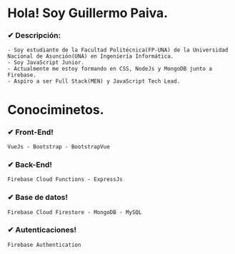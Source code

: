 # Hola! Soy Guillermo Paiva.

### ✔ Descripción:
~~~
- Soy estudiante de la Facultad Politécnica(FP-UNA) de la Universidad Nacional de Asunción(UNA) en Ingeniería Informática.
- Soy JavaScript Junior.
- Actualmente me estoy formando en CSS, NodeJs y MongoDB junto a Firebase.
- Aspiro a ser Full Stack(MEN) y JavaScript Tech Lead.
~~~

# Conociminetos.

### ✔ Front-End!
~~~
VueJs - Bootstrap - BootstrapVue
~~~

### ✔ Back-End!
~~~
Firebase Cloud Functions - ExpressJs
~~~

### ✔ Base de datos!
~~~
Firebase Cloud Firestore - MongoDB - MySQL
~~~

### ✔ Autenticaciones!
~~~
Firebase Authentication
~~~
